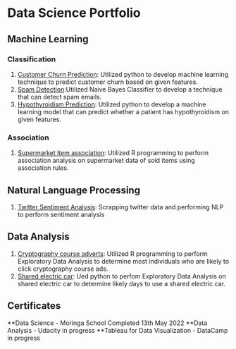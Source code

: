 # Data Science Portfolio
## Machine Learning
### Classification
1. [Customer Churn Prediction](https://github.com/Ruthnguli/Customer-Churn-EDA-prediction/blob/main/Costumer_Churn_EDA_%26_Prediction_.ipynb): Utilized python to develop machine learning technique to predict customer churn based on given features.
2. [Spam Detection](https://github.com/Ruthnguli/Titanic-Prediction-Spambase-Detection/blob/main/Ruth_DS_ML_Naive_Bayes_Exploratory_Data_Analysis.ipynb):Utilized Naive Bayes Classifier to develop a technique that can detect spam emails.
3. [Hypothyroidism Prediction](https://github.com/Ruthnguli/Hypothyroidism-prediction/blob/main/Ruth_NGULI_DS_ML_WK3_IP.ipynb): Utilized python to develop a machine learning model that can predict whether a patient has hypothyroidism on given features.

### Association
1. [Supermarket item association](https://github.com/Ruthnguli/Unsupervised-Leraning-R/blob/main/part_3_IP_Association_Rules_.pdf): Utilized R programming to perform association analysis on supermarket data of sold items using association rules.

## Natural Language Processing
1. [Twitter Sentiment Analysis](https://github.com/Ruthnguli/Twitter-Sentiment-Analysis/blob/main/YellowStone_Final.ipynb): Scrapping twitter data and performing NLP to perform sentiment analysis 

## Data Analysis
1. [Cryptography course adverts](https://github.com/Ruthnguli/R_Programming_EDA/blob/main/IP_WEEk_1_EDA_R_PROG.pdf): Utilized R programming to perform Exploratory Data Analysis to determine most individuals who are likely to click cryptography course ads.
2. [Shared electric car](https://github.com/Ruthnguli/Exploratory-Data-Analysis2/blob/main/Ruth_Nguli_week_4_IP_DS_Core.ipynb): Ued python to perfom Exploratory Data Analysis on shared electric car to determine likely days to use a shared electric car.

## Certificates
**Data Science - Moringa School Completed 13th May 2022
**Data Analysis - Udacity in progress
**Tableau for Data Visualization - DataCamp in progress


